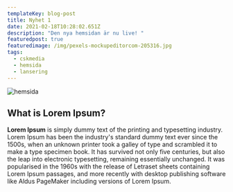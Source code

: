 ```yaml
---
templateKey: blog-post
title: Nyhet 1
date: 2021-02-18T10:28:02.651Z
description: "Den nya hemsidan är nu live! "
featuredpost: true
featuredimage: /img/pexels-mockupeditorcom-205316.jpg
tags:
  - cskmedia
  - hemsida
  - lansering
---
```

![hemsida](/img/pexels-mockupeditorcom-205316.jpg "Image title")

## What is Lorem Ipsum?

**Lorem Ipsum** is simply dummy text of the printing and typesetting industry. Lorem Ipsum has been the industry's standard dummy text ever since the 1500s, when an unknown printer took a galley of type and scrambled it to make a type specimen book. It has survived not only five centuries, but also the leap into electronic typesetting, remaining essentially unchanged. It was popularised in the 1960s with the release of Letraset sheets containing Lorem Ipsum passages, and more recently with desktop publishing software like Aldus PageMaker including versions of Lorem Ipsum.